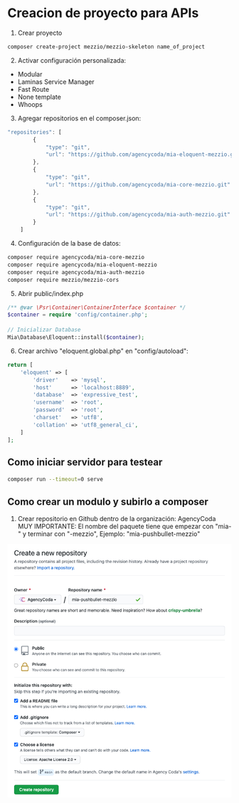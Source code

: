 # Creacion de proyecto para APIs
1. Crear proyecto
```bash
composer create-project mezzio/mezzio-skeleton name_of_project
```
2. Activar configuración personalizada:
- Modular
- Laminas Service Manager
- Fast Route
- None template
- Whoops
3. Agregar repositorios en el composer.json:
```js
"repositories": [
        {
            "type": "git",
            "url": "https://github.com/agencycoda/mia-eloquent-mezzio.git"
        },
        {
            "type": "git",
            "url": "https://github.com/agencycoda/mia-core-mezzio.git"
        },
        {
            "type": "git",
            "url": "https://github.com/agencycoda/mia-auth-mezzio.git"
        }
    ]
```
4. Configuración de la base de datos:
```bash
composer require agencycoda/mia-core-mezzio
composer require agencycoda/mia-eloquent-mezzio
composer require agencycoda/mia-auth-mezzio
composer require mezzio/mezzio-cors
```
5. Abrir public/index.php
```php
/** @var \Psr\Container\ContainerInterface $container */
$container = require 'config/container.php';

// Inicializar Database
Mia\Database\Eloquent::install($container);
```
6. Crear archivo "eloquent.global.php" en "config/autoload":
```php
return [
    'eloquent' => [
        'driver'    => 'mysql',
        'host'      => 'localhost:8889',
        'database'  => 'expressive_test',
        'username'  => 'root',
        'password'  => 'root',
        'charset'   => 'utf8',
        'collation' => 'utf8_general_ci',
    ]
];
```

## Como iniciar servidor para testear
```bash
composer run --timeout=0 serve
```

## Como crear un modulo y subirlo a composer
1. Crear repositorio en Github dentro de la organización: AgencyCoda
MUY IMPORTANTE: El nombre del paquete tiene que empezar con "mia-" y terminar con "-mezzio", Ejemplo: "mia-pushbullet-mezzio"

![Imagen](https://raw.githubusercontent.com/AgencyCoda/new-project-mezzio/main/images/modulo_1.png)